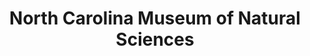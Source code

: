 ---
layout: repo
title: "North Carolina Museum of Natural Sciences"
id: 4993
permalink: repos/4993/
---